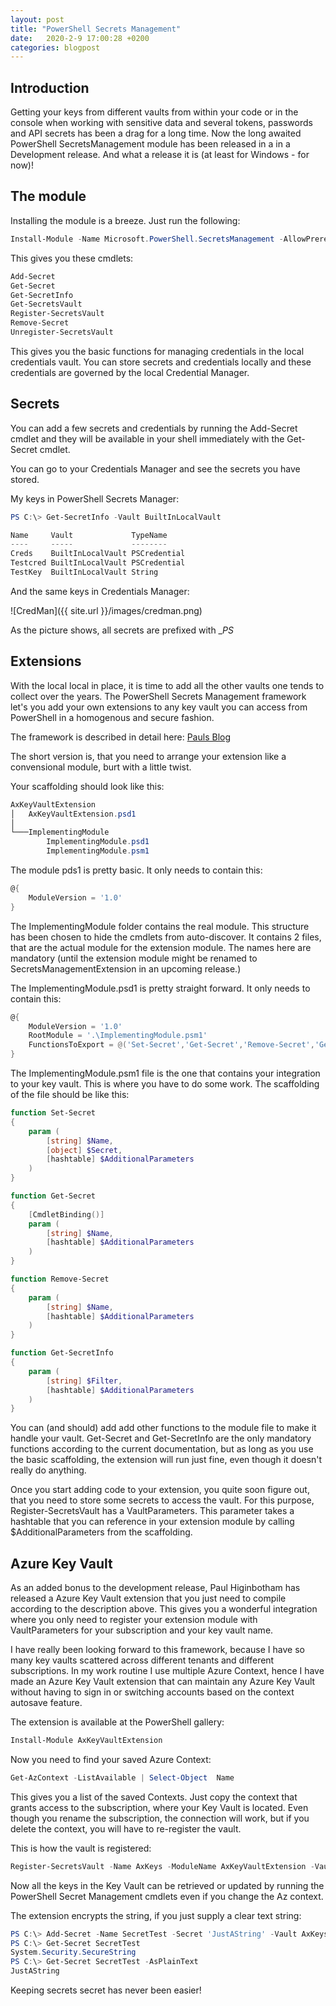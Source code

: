 ```yaml
---
layout: post
title: "PowerShell Secrets Management"
date:   2020-2-9 17:00:28 +0200
categories: blogpost
---
```


## Introduction

Getting your keys from different vaults from within your code or in the console when working with sensitive data and several tokens, passwords and API secrets has been a drag for a long time. Now the long awaited PowerShell SecretsManagement module has been released in a in a Development release. And what a release it is (at least for Windows - for now)!

## The module

Installing the module is a breeze. Just run the following:

```powershell
Install-Module -Name Microsoft.PowerShell.SecretsManagement -AllowPrerelease
```

This gives you these cmdlets:

```powershell
Add-Secret
Get-Secret
Get-SecretInfo
Get-SecretsVault
Register-SecretsVault
Remove-Secret
Unregister-SecretsVault
```

This gives you the basic functions for managing credentials in the local credentials vault. You can store secrets and credentials locally and these credentials are governed by the local Credential Manager.

## Secrets

You can add a few secrets and credentials by running the Add-Secret cmdlet and they will be available in your shell immediately with the Get-Secret cmdlet.

You can go to your Credentials Manager and see the secrets you have stored.

My keys in PowerShell Secrets Manager:

```powershell
PS C:\> Get-SecretInfo -Vault BuiltInLocalVault

Name     Vault             TypeName
----     -----             --------
Creds    BuiltInLocalVault PSCredential
Testcred BuiltInLocalVault PSCredential
TestKey  BuiltInLocalVault String
```

And the same keys in Credentials Manager:

![CredMan]({{ site.url }}/images/credman.png)

As the picture shows, all secrets are prefixed with __PS_

## Extensions

With the local local in place, it is time to add all the other vaults one tends to collect over the years. The PowerShell Secrets Management framework let's you add your own extensions to any key vault you can access from PowerShell in a homogenous and secure fashion.

The framework is described in detail here: [Pauls Blog](hhttps://devblogs.microsoft.com/powershell/secrets-management-module-vault-extensions/)

The short version is, that you need to arrange your extension like a convensional module, burt with a little twist.

Your scaffolding should look like this:

```powershell
AxKeyVaultExtension
│   AxKeyVaultExtension.psd1
│
└───ImplementingModule
        ImplementingModule.psd1
        ImplementingModule.psm1
```

The module pds1 is pretty basic. It only needs to contain this:

```powershell
@{
    ModuleVersion = '1.0'
}
```

The ImplementingModule folder contains the real module. This structure has been chosen to hide the cmdlets from auto-discover. It contains 2 files, that are the actual module for the extension module. The names here are mandatory (until the extension module might be renamed to SecretsManagementExtension in an upcoming release.)

The ImplementingModule.psd1 is pretty straight forward. It only needs to contain this:

```powershell
@{
    ModuleVersion = '1.0'
    RootModule = '.\ImplementingModule.psm1'
    FunctionsToExport = @('Set-Secret','Get-Secret','Remove-Secret','Get-SecretInfo')
}
```

The ImplementingModule.psm1 file is the one that contains your integration to your key vault. This is where you have to do some work. The scaffolding of the file should be like this:

```powershell
function Set-Secret
{
    param (
        [string] $Name,
        [object] $Secret,
        [hashtable] $AdditionalParameters
    )
}

function Get-Secret
{
    [CmdletBinding()]
    param (
        [string] $Name,
        [hashtable] $AdditionalParameters
    )
}

function Remove-Secret
{
    param (
        [string] $Name,
        [hashtable] $AdditionalParameters
    )
}

function Get-SecretInfo
{
    param (
        [string] $Filter,
        [hashtable] $AdditionalParameters
    )
}

```

You can (and should) add add other functions to the module file to make it handle your vault. Get-Secret and Get-SecretInfo are the only mandatory functions according to the current documentation, but as long as you use the basic scaffolding, the extension will run just fine, even though it doesn't really do anything.

Once you start adding code to your extension, you quite soon figure out, that you need to store some secrets to access the vault. For this purpose, Register-SecretsVault has a VaultParameters. This parameter takes a hashtable that you can reference in your extension module by calling $AdditionalParameters from the scaffolding.

## Azure Key Vault

As an added bonus to the development release, Paul Higinbotham has released a Azure Key Vault extension that you just need to compile according to the description above. This gives you a wonderful integration where you only need to register your extension module with VaultParameters for your subscription and your key vault name.

I have really been looking forward to this framework, because I have so many key vaults scattered across different tenants and different subscriptions. In my work routine I use multiple Azure Context, hence I have made an Azure Key Vault extension that can maintain any Azure Key Vault without having to sign in or switching accounts based on the context autosave feature.

The extension is available at the PowerShell gallery:

```powershell
Install-Module AxKeyVaultExtension
```

Now you need to find your saved Azure Context:

```powershell
Get-AzContext -ListAvailable | Select-Object  Name
```

This gives you a list of the saved Contexts. Just copy the context that grants access to the subscription, where your Key Vault is located. Even though you rename the subscription, the connection will work, but if you delete the context, you will have to re-register the vault.

This is how the vault is registered:

```powershell
Register-SecretsVault -Name AxKeys -ModuleName AxKeyVaultExtension -VaultParameters @{ContextName = 'SubName (SubscriptionIDaGUID) - AccountThatHasAuthenticated'; VaultName = 'MyKeyVaultName'}
```

Now all the keys in the Key Vault can be retrieved or updated by running the PowerShell Secret Management cmdlets even if you change the Az context.

The extension encrypts the string, if you just supply a clear text string:

```powershell
PS C:\> Add-Secret -Name SecretTest -Secret 'JustAString' -Vault AxKeys
PS C:\> Get-Secret SecretTest
System.Security.SecureString
PS C:\> Get-Secret SecretTest -AsPlainText
JustAString
```

Keeping secrets secret has never been easier!